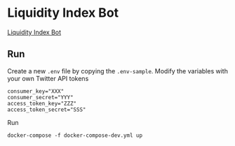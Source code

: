 # Liquidity Index Bot

[Liquidity Index Bot](https://twitter.com/LiquidityB)

## Run

Create a new `.env` file by copying the `.env-sample`. Modify the variables with your own Twitter API tokens
```
consumer_key="XXX"
consumer_secret="YYY"
access_token_key="ZZZ"
access_token_secret="SSS"
```

Run 
```
docker-compose -f docker-compose-dev.yml up
```